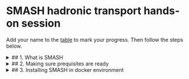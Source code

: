 # SMASH hadronic transport hands-on session

Add your name to the [table](https://docs.google.com/spreadsheets/d/1f1M4vro1lFZnp80Dy0bE_XjYxMQid9oG9BgEMiO10-o/edit#gid=0) to mark your progress.
Then follow the steps below.

<details><summary>## 1. What is SMASH </summary>
<p>

SMASH is a hadronic transport code. In JETSCAPE it simulates multiple hadron-hadron scatterings in the final dilute stage of the fireball evolution.
Look at the visualization at the [official SMASH webpage](https://smash-transport.github.io/). At the end of our session we will be able
to create similar visualizations, configure SMASH and analyze its output. All this will be done without writing any code at all, or with simple one-liners.

</p>
</details>







<details><summary>## 2. Making sure prequisites are ready </summary>
<p>

I assume that you have followed the [general school instructions](https://github.com/JETSCAPE/SummerSchool2020/blob/master/README.md) and have
docker and ROOT installed. Having [ROOT](https://root.cern/install/) installed on your computer (not in docker space) is really important for this tutorial.

Try to run

```
root -l
```

You should see a root command line. Try to type

```
new TBrowser
```

into this line and make sure you havd a ROOT browser opening.



For creating nice SMASH visualizations we will use paraview.

#### Installing paraview

<details><summary> MAC </summary>
<p>

```
brew install paraview
```

</p>
</details>

<details><summary> Ubuntu or other linux </summary>
<p>

```
sudo apt-get install -y paraview
```

With other linux distributives you may use *yum* instead of *apt_get*.

</p>
</details>

<details><summary> Windows </summary>
<p>

[Download](https://www.paraview.org/download/) and execute the .exe installer for Windows.

</p>
</details>

If you have some fancy operating system you are probably screwed. Give it up.
If you are at the session and didn't manage to install paraview for more than 10 minutes, give it up
and proceed further. Paraview is nice to have, but not critical for us.


</p>
</details>




<details><summary>## 3. Installing SMASH in docker environment </summary>
<p>

Installing SMASH:

```
cd jetscape-docker/JETSCAPE/external_packages
./get_smash.sh
cd smash/smash_code/build
make -j4 smash
```

Try to run SMASH:


```
./smash --version
```
Prints smash version

```
./smash --help
```
Prints list of SMASH command line options

```
./smash
```
Starts a default SMASH run

</p>
</details>

